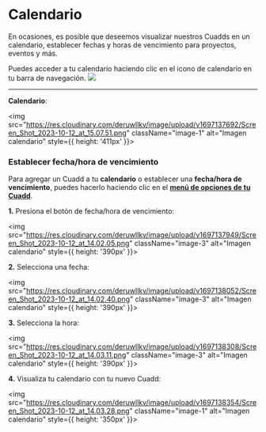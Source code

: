 # Calendario

En ocasiones, es posible que deseemos visualizar nuestros Cuadds en un calendario, establecer fechas y horas de vencimiento para proyectos, eventos y más.

<div className="alignment-icons">
Puedes acceder a tu calendario haciendo clic en el icono de calendario en tu barra de navegación.
 <img className="image-icon" src="https://res.cloudinary.com/deruwllkv/image/upload/v1695929332/Screen_Shot_2023-09-28_at_15.21.58.png"></img> 
</div>

--- 

**Calendario**: 

 <img src="https://res.cloudinary.com/deruwllkv/image/upload/v1697137692/Screen_Shot_2023-10-12_at_15.07.51.png" className="image-1" alt="Imagen calendario" style={{ height: '411px' }}></img> 

### Establecer fecha/hora de vencimiento

Para agregar un Cuadd a tu **calendario** o establecer una **fecha/hora de vencimiento**, puedes hacerlo haciendo clic en el [**menú de opciones de tu Cuadd**](./CuaddOptionMenu.md). 

**1.** Presiona el botón de fecha/hora de vencimiento:

<img src="https://res.cloudinary.com/deruwllkv/image/upload/v1697137949/Screen_Shot_2023-10-12_at_14.02.05.png" className="image-3" alt="Imagen calendario" style={{ height: '390px' }}></img>

**2.** Selecciona una fecha:

<img src="https://res.cloudinary.com/deruwllkv/image/upload/v1697138052/Screen_Shot_2023-10-12_at_14.02.40.png" className="image-3" alt="Imagen calendario" style={{ height: '390px' }}></img>

**3.** Selecciona la hora:

<img src="https://res.cloudinary.com/deruwllkv/image/upload/v1697138308/Screen_Shot_2023-10-12_at_14.03.11.png" className="image-3" alt="Imagen calendario" style={{ height: '390px' }}></img>

**4.** Visualiza tu calendario con tu nuevo Cuadd:

<img src="https://res.cloudinary.com/deruwllkv/image/upload/v1697138354/Screen_Shot_2023-10-12_at_14.03.28.png" className="image-1"  alt="Imagen calendario" style={{ height: '350px' }}></img>